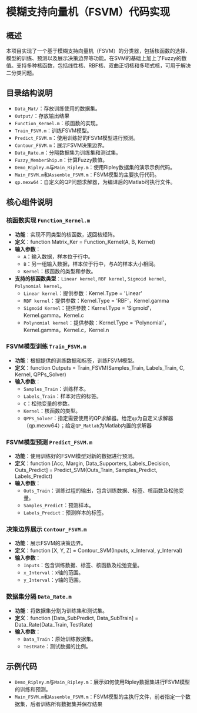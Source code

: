 # 模糊支持向量机（FSVM）代码实现

## 概述
本项目实现了一个基于模糊支持向量机（FSVM）的分类器，包括核函数的选择、模型的训练、预测以及展示决策边界等功能。在SVM的基础上加上了Fuzzy的数值。支持多种核函数，包括线性核、RBF核、双曲正切核和多项式核，可用于解决二分类问题。

## 目录结构说明

- `Data_Mat/`：存放训练使用的数据集。
- `Output/`：存放输出结果
- `Function_Kernel.m`：核函数的实现。
- `Train_FSVM.m`：训练FSVM模型。
- `Predict_FSVM.m`：使用训练好的FSVM模型进行预测。
- `Contour_FSVM.m`：展示FSVM决策边界。
- `Data_Rate.m`：分隔数据集为训练集和测试集。
- `Fuzzy_MemberShip.m`：计算Fuzzy数值。
- `Demo_Ripley.m`与`Main_Ripley.m`：使用Ripley数据集的演示示例代码。
- `Main_FSVM.m`和`Assemble_FSVM.m`：FSVM模型的主要执行代码。
- `qp.mexw64`：自定义的QP问题求解器，为编译后的Matlab可执行文件。

## 核心组件说明

### 核函数实现 `Function_Kernel.m`

- **功能**：实现不同类型的核函数，返回核矩阵。
- **定义**：function Matrix_Ker = Function_Kernel(A, B, Kernel)
- **输入参数**：
  - `A`：输入数据，样本位于行中。
  - `B`：另一组输入数据，样本位于行中，与A的样本大小相同。
  - `Kernel`：核函数的类型和参数。
- **支持的核函数类型**：`Linear kernel`, `RBF kernel`, `Sigmoid kernel`, `Polynomial kernel`。
  - `Linear kernel`：提供参数：Kernel.Type = 'Linear'
  - `RBF kernel`：提供参数：Kernel.Type = 'RBF'，Kernel.gamma
  - `Sigmoid Kernel`：提供参数：Kernel.Type = 'Sigmoid'，Kernel.gamma，Kernel.c
  - `Polynomial kernel`：提供参数：Kernel.Type = 'Polynomial'，Kernel.gamma，Kernel.c，Kernel.n

### FSVM模型训练 `Train_FSVM.m`

- **功能**：根据提供的训练数据和标签，训练FSVM模型。
- **定义**：function Outputs = Train_FSVM(Samples_Train, Labels_Train, C, Kernel, QPPs_Solver)
- **输入参数**：
  - `Samples_Train`：训练样本。
  - `Labels_Train`：样本对应的标签。
  - `C`：松弛变量的参数。
  - `Kernel`：核函数的类型。
  - `QPPs_Solver`：指定需要使用的QP求解器。给定`qp`为自定义求解器（qp.mexw64）；给定`QP_Matlab`为Matlab内置的求解器

### FSVM模型预测 `Predict_FSVM.m`

- **功能**：使用训练好的FSVM模型对新的数据进行预测。
- **定义**：function [Acc, Margin, Data_Supporters, Labels_Decision, Outs_Predict] = Predict_SVM(Outs_Train, Samples_Predict, Labels_Predict)
- **输入参数**：
  - `Outs_Train`：训练过程的输出，包含训练数据、标签、核函数及松弛变量。
  - `Samples_Predict`：预测样本。
  - `Labels_Predict`：预测样本的标签。

### 决策边界展示 `Contour_FSVM.m`

- **功能**：展示FSVM的决策边界。
- **定义**：function [X, Y, Z] = Contour_SVM(Inputs, x_Interval, y_Interval)
- **输入参数**：
  - `Inputs`：包含训练数据、标签、核函数及松弛变量。
  - `x_Interval`：x轴的范围。
  - `y_Interval`：y轴的范围。

### 数据集分隔 `Data_Rate.m`

- **功能**：将数据集分割为训练集和测试集。
- **定义**：function [Data_SubPredict, Data_SubTrain] = Data_Rate(Data_Train, TestRate)
- **输入参数**：
  - `Data_Train`：原始训练数据集。
  - `TestRate`：测试数据的比例。

## 示例代码

- `Demo_Ripley.m`与`Main_Ripley.m`：展示如何使用Ripley数据集进行FSVM模型的训练和预测。
- `Main_FSVM.m`和`Assemble_FSVM.m`：FSVM模型的主执行文件，前者指定一个数据集，后者训练所有数据集并保存结果
